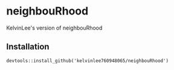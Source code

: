 # neighbouRhood
KelvinLee's version of neighbouRhood

## Installation
`
devtools::install_github('kelvinlee760948065/neighbouRhood')
`

